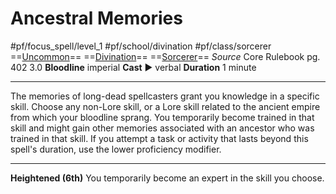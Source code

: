# Ancestral Memories
#pf/focus_spell/level_1 #pf/school/divination #pf/class/sorcerer
==[Uncommon](../../../Traits/Uncommon.md)== ==[Divination](../../../Traits/Divination.md)== ==[Sorcerer](../../../Traits/Sorcerer.md)==
*Source* Core Rulebook pg. 402 3.0
**Bloodline** imperial
**Cast** ► verbal
**Duration** 1 minute

---
The memories of long-dead spellcasters grant you knowledge in a specific skill. Choose any non-Lore skill, or a Lore skill related to the ancient empire from which your bloodline sprang. You temporarily become trained in that skill and might gain other memories associated with an ancestor who was trained in that skill. If you attempt a task or activity that lasts beyond this spell's duration, use the lower proficiency modifier.

<hr>

**Heightened (6th)** You temporarily become an expert in the skill you choose.